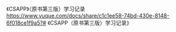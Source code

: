 
《CSAPP》（原书第三版）学习记录
https://www.yuque.com/docs/share/c1c1ee58-74bd-430e-8148-6f018ce1f9a5?# 《CSAPP（原书第三版）学习记录》

